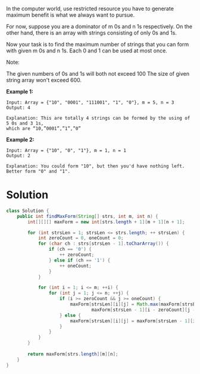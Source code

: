 In the computer world, use restricted resource you have to generate maximum benefit is what we always want to pursue.

For now, suppose you are a dominator of m 0s and n 1s respectively. On the other hand, there is an array with strings consisting of only 0s and 1s.

Now your task is to find the maximum number of strings that you can form with given m 0s and n 1s. Each 0 and 1 can be used at most once.

Note:

The given numbers of 0s and 1s will both not exceed 100
The size of given string array won't exceed 600.
 

__Example 1:__

```
Input: Array = {"10", "0001", "111001", "1", "0"}, m = 5, n = 3
Output: 4

Explanation: This are totally 4 strings can be formed by the using of 5 0s and 3 1s, 
which are “10,”0001”,”1”,”0”
```

__Example 2:__

```
Input: Array = {"10", "0", "1"}, m = 1, n = 1
Output: 2

Explanation: You could form "10", but then you'd have nothing left. 
Better form "0" and "1".
```

# Solution

```java
class Solution {
    public int findMaxForm(String[] strs, int m, int n) {
        int[][][] maxForm = new int[strs.length + 1][m + 1][n + 1];

        for (int strsLen = 1; strsLen <= strs.length; ++ strsLen) {
            int zeroCount = 0, oneCount = 0;
            for (char ch : strs[strsLen - 1].toCharArray()) {
                if (ch == '0') {
                    ++ zeroCount;
                } else if (ch == '1') {
                    ++ oneCount;
                }
            }

            for (int i = 1; i <= m; ++i) {
                for (int j = 1; j <= n; ++j) {
                    if (i >= zeroCount && j >= oneCount) {
                        maxForm[strsLen][i][j] = Math.max(maxForm[strsLen - 1][i][j], 
                                maxForm[strsLen - 1][i - zeroCount][j - oneCount] + 1);
                    } else {
                        maxForm[strsLen][i][j] = maxForm[strsLen - 1][i][j];
                    }
                }
            }
        }
        
        return maxForm[strs.length][m][n];
    }
}
```
